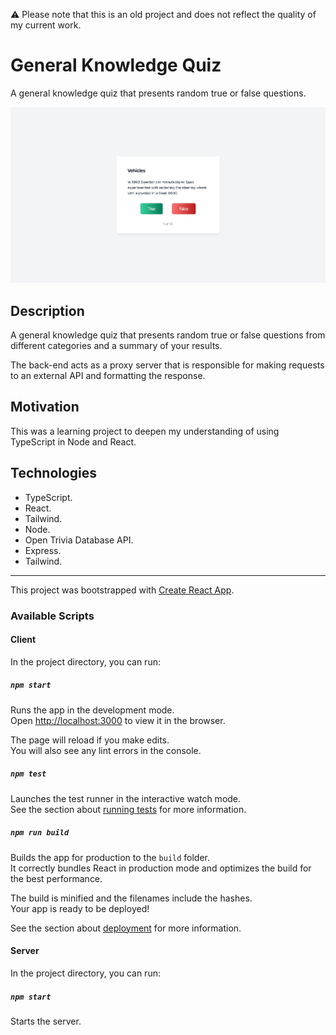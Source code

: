 ⚠️ Please note that this is an old project and does not reflect the quality of my current work.

# General Knowledge Quiz

A general knowledge quiz that presents random true or false questions.

![General Knowledge Quiz](documentation/general-knowledge-quiz.jpg)

## Description

A general knowledge quiz that presents random true or false questions from different categories and a summary of your results.

The back-end acts as a proxy server that is responsible for making requests to an external API and formatting the response.

## Motivation

This was a learning project to deepen my understanding of using TypeScript in Node and React.

## Technologies

- TypeScript.
- React.
- Tailwind.
- Node.
- Open Trivia Database API.
- Express.
- Tailwind.

---

This project was bootstrapped with [Create React App](https://github.com/facebook/create-react-app).

### Available Scripts

#### Client

In the project directory, you can run:

##### `npm start`

Runs the app in the development mode.\
Open [http://localhost:3000](http://localhost:3000) to view it in the browser.

The page will reload if you make edits.\
You will also see any lint errors in the console.

##### `npm test`

Launches the test runner in the interactive watch mode.\
See the section about [running tests](https://facebook.github.io/create-react-app/docs/running-tests) for more information.

##### `npm run build`

Builds the app for production to the `build` folder.\
It correctly bundles React in production mode and optimizes the build for the best performance.

The build is minified and the filenames include the hashes.\
Your app is ready to be deployed!

See the section about [deployment](https://facebook.github.io/create-react-app/docs/deployment) for more information.

#### Server

In the project directory, you can run:

##### `npm start`

Starts the server.

